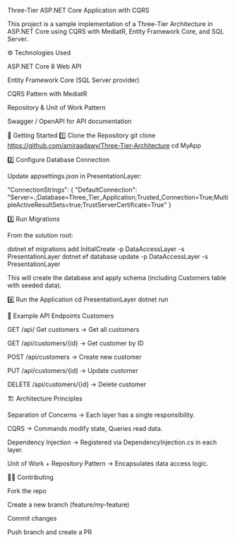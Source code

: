 Three-Tier ASP.NET Core Application with CQRS

This project is a sample implementation of a Three-Tier Architecture in ASP.NET Core using CQRS with MediatR, Entity Framework Core, and SQL Server.

⚙️ Technologies Used

ASP.NET Core 8 Web API

Entity Framework Core (SQL Server provider)

CQRS Pattern with MediatR

Repository & Unit of Work Pattern

Swagger / OpenAPI for API documentation

🚀 Getting Started
1️⃣ Clone the Repository
git clone https://github.com/amiraadawy/Three-Tier-Architecture
cd MyApp

2️⃣ Configure Database Connection

Update appsettings.json in PresentationLayer:

"ConnectionStrings": {
  "DefaultConnection": "Server=.;Database=Three_Tier_Application;Trusted_Connection=True;MultipleActiveResultSets=true;TrustServerCertificate=True"
}

3️⃣ Run Migrations

From the solution root:

dotnet ef migrations add InitialCreate -p DataAccessLayer -s PresentationLayer
dotnet ef database update -p DataAccessLayer -s PresentationLayer


This will create the database and apply schema (including Customers table with seeded data).

4️⃣ Run the Application
cd PresentationLayer
dotnet run


📌 Example API Endpoints
Customers

GET /api/ Get customers → Get all customers

GET /api/customers/{id} → Get customer by ID

POST /api/customers → Create new customer

PUT /api/customers/{id} → Update customer

DELETE /api/customers/{id} → Delete customer

🏗️ Architecture Principles

Separation of Concerns → Each layer has a single responsibility.

CQRS → Commands modify state, Queries read data.

Dependency Injection → Registered via DependencyInjection.cs in each layer.

Unit of Work + Repository Pattern → Encapsulates data access logic.

👩‍💻 Contributing

Fork the repo

Create a new branch (feature/my-feature)

Commit changes

Push branch and create a PR
